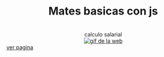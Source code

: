 <div align="center">
	<h1>Mates basicas con js</h1>
  <br><span>calculo salarial</span><br>
	<a href="https://nekoshooter.github.io/matJs/graficoSalarial/analisisSalarial.html"><img src="https://media.giphy.com/media/mcU80KtuxnqphiXsbG/giphy.gif" alt="gif de la web"></a>
</div>
<a href="https://nekoshooter.github.io/matJs/graficoSalarial/analisisSalarial.html">ver pagina</a>
